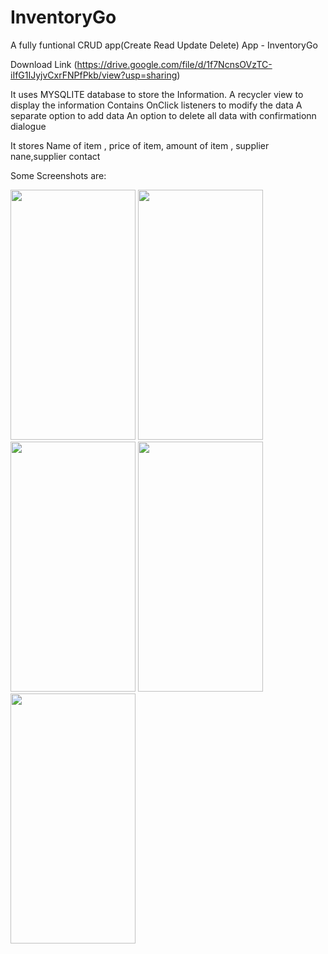 # InventoryGo

A fully funtional CRUD app(Create Read Update Delete) App - InventoryGo 

Download Link (https://drive.google.com/file/d/1f7NcnsOVzTC-iIfG1IJyjvCxrFNPfPkb/view?usp=sharing)

It uses MYSQLITE database to store the Information.
A recycler view to display the information
Contains OnClick listeners to modify the data
A separate option to add data
An option to delete all data with confirmationn dialogue


It stores Name of item , price of item, amount of item , supplier nane,supplier contact


Some Screenshots are:


<img src="https://user-images.githubusercontent.com/73485078/119781924-33c2e480-bee9-11eb-9c36-0b9908a5cfcc.jpg" width="200" height="400" />   <img src="https://user-images.githubusercontent.com/73485078/119782181-7be20700-bee9-11eb-9970-0ec46f3e7388.jpg" width="200" height="400" />   <img src="https://user-images.githubusercontent.com/73485078/119782241-8d2b1380-bee9-11eb-837e-e154c83de8db.jpg" width="200" height="400" />   <img src="https://user-images.githubusercontent.com/73485078/119782274-99af6c00-bee9-11eb-8c05-ed524dc0cb45.jpg" width="200" height="400" />   <img src="https://user-images.githubusercontent.com/73485078/119782303-a6cc5b00-bee9-11eb-90ef-85b4292b4865.jpg" width="200" height="400" />




